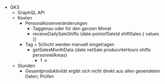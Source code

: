 - GK3
	- GraphQL API
	- Kosten
		- Personalkosenveränderungen
			- Taggenau oder für den ganzen Monat
			- receiveDailySaleShifts {date pointofSaleId shiftSales { values }}
		- Tag + Schicht werden manuell eingetragen
			- getSalesMonthData {date netSale producviteHours shifts personnelAreas}
				- 1 -> 
	- Stunden
		- Gesamtproduktivität ergibt sich nicht direkt aus allen gesendeten Daten; Prüfen